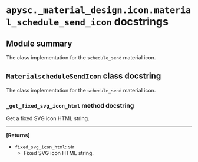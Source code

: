 # `apysc._material_design.icon.material_schedule_send_icon` docstrings

## Module summary

The class implementation for the `schedule_send` material icon.

## `MaterialscheduleSendIcon` class docstring

The class implementation for the `schedule_send` material icon.

### `_get_fixed_svg_icon_html` method docstring

Get a fixed SVG icon HTML string.<hr>

**[Returns]**

- `fixed_svg_icon_html`: str
  - Fixed SVG icon HTML string.
